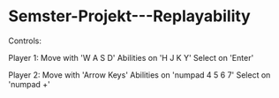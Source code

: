 # Semster-Projekt---Replayability

Controls:

Player 1: 
Move with 'W A S D'
Abilities on 'H J K Y'
Select on 'Enter'

Player 2:
Move with 'Arrow Keys'
Abilities on 'numpad 4 5 6 7' 
Select on 'numpad +'
